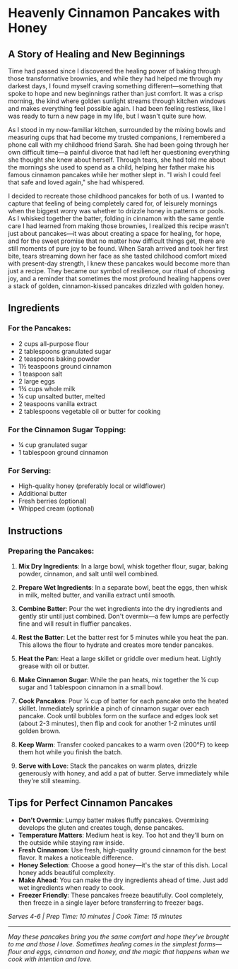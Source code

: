 # Heavenly Cinnamon Pancakes with Honey

## A Story of Healing and New Beginnings

Time had passed since I discovered the healing power of baking through those transformative brownies, and while they had helped me through my darkest days, I found myself craving something different—something that spoke to hope and new beginnings rather than just comfort. It was a crisp morning, the kind where golden sunlight streams through kitchen windows and makes everything feel possible again. I had been feeling restless, like I was ready to turn a new page in my life, but I wasn't quite sure how.

As I stood in my now-familiar kitchen, surrounded by the mixing bowls and measuring cups that had become my trusted companions, I remembered a phone call with my childhood friend Sarah. She had been going through her own difficult time—a painful divorce that had left her questioning everything she thought she knew about herself. Through tears, she had told me about the mornings she used to spend as a child, helping her father make his famous cinnamon pancakes while her mother slept in. "I wish I could feel that safe and loved again," she had whispered.

I decided to recreate those childhood pancakes for both of us. I wanted to capture that feeling of being completely cared for, of leisurely mornings when the biggest worry was whether to drizzle honey in patterns or pools. As I whisked together the batter, folding in cinnamon with the same gentle care I had learned from making those brownies, I realized this recipe wasn't just about pancakes—it was about creating a space for healing, for hope, and for the sweet promise that no matter how difficult things get, there are still moments of pure joy to be found. When Sarah arrived and took her first bite, tears streaming down her face as she tasted childhood comfort mixed with present-day strength, I knew these pancakes would become more than just a recipe. They became our symbol of resilience, our ritual of choosing joy, and a reminder that sometimes the most profound healing happens over a stack of golden, cinnamon-kissed pancakes drizzled with golden honey.

## Ingredients

### For the Pancakes:
- 2 cups all-purpose flour
- 2 tablespoons granulated sugar
- 2 teaspoons baking powder
- 1½ teaspoons ground cinnamon
- 1 teaspoon salt
- 2 large eggs
- 1¾ cups whole milk
- ¼ cup unsalted butter, melted
- 2 teaspoons vanilla extract
- 2 tablespoons vegetable oil or butter for cooking

### For the Cinnamon Sugar Topping:
- ¼ cup granulated sugar
- 1 tablespoon ground cinnamon

### For Serving:
- High-quality honey (preferably local or wildflower)
- Additional butter
- Fresh berries (optional)
- Whipped cream (optional)

## Instructions

### Preparing the Pancakes:

1. **Mix Dry Ingredients**: In a large bowl, whisk together flour, sugar, baking powder, cinnamon, and salt until well combined.

2. **Prepare Wet Ingredients**: In a separate bowl, beat the eggs, then whisk in milk, melted butter, and vanilla extract until smooth.

3. **Combine Batter**: Pour the wet ingredients into the dry ingredients and gently stir until just combined. Don't overmix—a few lumps are perfectly fine and will result in fluffier pancakes.

4. **Rest the Batter**: Let the batter rest for 5 minutes while you heat the pan. This allows the flour to hydrate and creates more tender pancakes.

5. **Heat the Pan**: Heat a large skillet or griddle over medium heat. Lightly grease with oil or butter.

6. **Make Cinnamon Sugar**: While the pan heats, mix together the ¼ cup sugar and 1 tablespoon cinnamon in a small bowl.

7. **Cook Pancakes**: Pour ¼ cup of batter for each pancake onto the heated skillet. Immediately sprinkle a pinch of cinnamon sugar over each pancake. Cook until bubbles form on the surface and edges look set (about 2-3 minutes), then flip and cook for another 1-2 minutes until golden brown.

8. **Keep Warm**: Transfer cooked pancakes to a warm oven (200°F) to keep them hot while you finish the batch.

9. **Serve with Love**: Stack the pancakes on warm plates, drizzle generously with honey, and add a pat of butter. Serve immediately while they're still steaming.

## Tips for Perfect Cinnamon Pancakes

- **Don't Overmix**: Lumpy batter makes fluffy pancakes. Overmixing develops the gluten and creates tough, dense pancakes.
- **Temperature Matters**: Medium heat is key. Too hot and they'll burn on the outside while staying raw inside.
- **Fresh Cinnamon**: Use fresh, high-quality ground cinnamon for the best flavor. It makes a noticeable difference.
- **Honey Selection**: Choose a good honey—it's the star of this dish. Local honey adds beautiful complexity.
- **Make Ahead**: You can make the dry ingredients ahead of time. Just add wet ingredients when ready to cook.
- **Freezer Friendly**: These pancakes freeze beautifully. Cool completely, then freeze in a single layer before transferring to freezer bags.

*Serves 4-6 | Prep Time: 10 minutes | Cook Time: 15 minutes*

---

*May these pancakes bring you the same comfort and hope they've brought to me and those I love. Sometimes healing comes in the simplest forms—flour and eggs, cinnamon and honey, and the magic that happens when we cook with intention and love.*